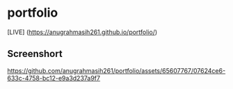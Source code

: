 # portfolio

[LIVE] (https://anugrahmasih261.github.io/portfolio/)




## Screenshort




https://github.com/anugrahmasih261/portfolio/assets/65607767/07624ce6-633c-4758-bc12-e9a3d237a9f7






